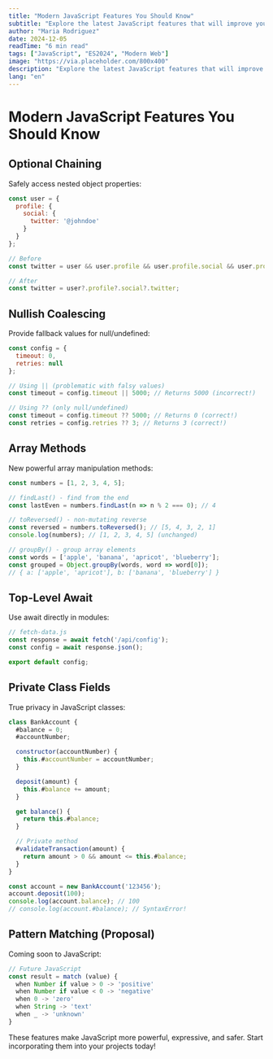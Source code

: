 ```yaml
---
title: "Modern JavaScript Features You Should Know"
subtitle: "Explore the latest JavaScript features that will improve your development workflow and code quality."
author: "Maria Rodriguez"
date: 2024-12-05
readTime: "6 min read"
tags: ["JavaScript", "ES2024", "Modern Web"]
image: "https://via.placeholder.com/800x400"
description: "Explore the latest JavaScript features that will improve your development workflow and code quality."
lang: "en"
---
```


# Modern JavaScript Features You Should Know

## Optional Chaining

Safely access nested object properties:

```javascript
const user = {
  profile: {
    social: {
      twitter: '@johndoe'
    }
  }
};

// Before
const twitter = user && user.profile && user.profile.social && user.profile.social.twitter;

// After
const twitter = user?.profile?.social?.twitter;
```

## Nullish Coalescing

Provide fallback values for null/undefined:

```javascript
const config = {
  timeout: 0,
  retries: null
};

// Using || (problematic with falsy values)
const timeout = config.timeout || 5000; // Returns 5000 (incorrect!)

// Using ?? (only null/undefined)
const timeout = config.timeout ?? 5000; // Returns 0 (correct!)
const retries = config.retries ?? 3; // Returns 3 (correct!)
```

## Array Methods

New powerful array manipulation methods:

```javascript
const numbers = [1, 2, 3, 4, 5];

// findLast() - find from the end
const lastEven = numbers.findLast(n => n % 2 === 0); // 4

// toReversed() - non-mutating reverse
const reversed = numbers.toReversed(); // [5, 4, 3, 2, 1]
console.log(numbers); // [1, 2, 3, 4, 5] (unchanged)

// groupBy() - group array elements
const words = ['apple', 'banana', 'apricot', 'blueberry'];
const grouped = Object.groupBy(words, word => word[0]);
// { a: ['apple', 'apricot'], b: ['banana', 'blueberry'] }
```

## Top-Level Await

Use await directly in modules:

```javascript
// fetch-data.js
const response = await fetch('/api/config');
const config = await response.json();

export default config;
```

## Private Class Fields

True privacy in JavaScript classes:

```javascript
class BankAccount {
  #balance = 0;
  #accountNumber;

  constructor(accountNumber) {
    this.#accountNumber = accountNumber;
  }

  deposit(amount) {
    this.#balance += amount;
  }

  get balance() {
    return this.#balance;
  }

  // Private method
  #validateTransaction(amount) {
    return amount > 0 && amount <= this.#balance;
  }
}

const account = new BankAccount('123456');
account.deposit(100);
console.log(account.balance); // 100
// console.log(account.#balance); // SyntaxError!
```

## Pattern Matching (Proposal)

Coming soon to JavaScript:

```javascript
// Future JavaScript
const result = match (value) {
  when Number if value > 0 -> 'positive'
  when Number if value < 0 -> 'negative'
  when 0 -> 'zero'
  when String -> 'text'
  when _ -> 'unknown'
}
```

These features make JavaScript more powerful, expressive, and safer. Start incorporating them into your projects today!